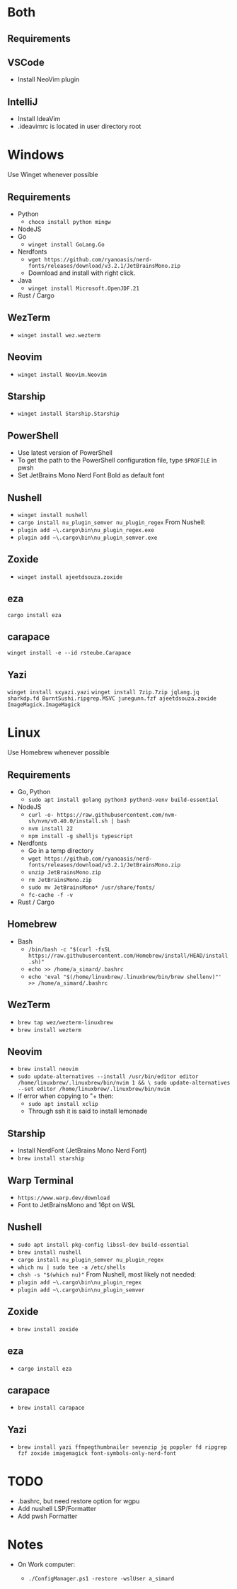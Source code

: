 # Both

## Requirements

## VSCode

- Install NeoVim plugin

## IntelliJ

- Install IdeaVim
- .ideavimrc is located in user directory root

# Windows

Use Winget whenever possible

## Requirements

- Python
  - `choco install python mingw`
- NodeJS
- Go
  - `winget install GoLang.Go`
- Nerdfonts
  - `wget https://github.com/ryanoasis/nerd-fonts/releases/download/v3.2.1/JetBrainsMono.zip`
  - Download and install with right click.
- Java
  - `winget install Microsoft.OpenJDF.21`
- Rust / Cargo

## WezTerm

- `winget install wez.wezterm`

## Neovim

- `winget install Neovim.Neovim`

## Starship

- `winget install Starship.Starship`

## PowerShell

- Use latest version of PowerShell
- To get the path to the PowerShell configuration file, type `$PROFILE` in pwsh
- Set JetBrains Mono Nerd Font Bold as default font

## Nushell

- `winget install nushell`
- `cargo install nu_plugin_semver nu_plugin_regex`
  From Nushell:
- `plugin add ~\.cargo\bin\nu_plugin_regex.exe`
- `plugin add ~\.cargo\bin\nu_plugin_semver.exe`

## Zoxide

- `winget install ajeetdsouza.zoxide`

## eza

`cargo install eza`

## carapace

`winget install -e --id rsteube.Carapace`

## Yazi

`winget install sxyazi.yazi`
`winget install 7zip.7zip jqlang.jq sharkdp.fd BurntSushi.ripgrep.MSVC junegunn.fzf ajeetdsouza.zoxide ImageMagick.ImageMagick`

# Linux

Use Homebrew whenever possible

## Requirements

- Go, Python
  - `sudo apt install golang python3 python3-venv build-essential`
- NodeJS
  - `curl -o- https://raw.githubusercontent.com/nvm-sh/nvm/v0.40.0/install.sh | bash`
  - `nvm install 22`
  - `npm install -g shelljs typescript`
- Nerdfonts
  - Go in a temp directory
  - `wget https://github.com/ryanoasis/nerd-fonts/releases/download/v3.2.1/JetBrainsMono.zip`
  - `unzip JetBrainsMono.zip`
  - `rm JetBrainsMono.zip`
  - `sudo mv JetBrainsMono* /usr/share/fonts/`
  - `fc-cache -f -v`
- Rust / Cargo

## Homebrew

- Bash
  - `/bin/bash -c "$(curl -fsSL https://raw.githubusercontent.com/Homebrew/install/HEAD/install.sh)"`
  - `echo >> /home/a_simard/.bashrc`
  - `echo 'eval "$(/home/linuxbrew/.linuxbrew/bin/brew shellenv)"' >> /home/a_simard/.bashrc`

## WezTerm

- `brew tap wez/wezterm-linuxbrew`
- `brew install wezterm`

## Neovim

- `brew install neovim`
- `sudo update-alternatives --install /usr/bin/editor editor /home/linuxbrew/.linuxbrew/bin/nvim 1 && \
sudo update-alternatives --set editor /home/linuxbrew/.linuxbrew/bin/nvim`
- If error when copying to "+ then:
  - `sudo apt install xclip`
  - Through ssh it is said to install lemonade

## Starship

- Install NerdFont (JetBrains Mono Nerd Font)
- `brew install starship`

## Warp Terminal

- `https://www.warp.dev/download`
- Font to JetBrainsMono and 16pt on WSL

## Nushell

- `sudo apt install pkg-config libssl-dev build-essential`
- `brew install nushell`
- `cargo install nu_plugin_semver nu_plugin_regex`
- `which nu | sudo tee -a /etc/shells`
- `chsh -s "$(which nu)"`
  From Nushell, most likely not needed:
- `plugin add ~\.cargo\bin\nu_plugin_regex`
- `plugin add ~\.cargo\bin\nu_plugin_semver`

## Zoxide

- `brew install zoxide`

## eza

- `cargo install eza`

## carapace

- `brew install carapace`

## Yazi

- `brew install yazi ffmpegthumbnailer sevenzip jq poppler fd ripgrep fzf zoxide imagemagick font-symbols-only-nerd-font`

# TODO

- .bashrc, but need restore option for wgpu
- Add nushell LSP/Formatter
- Add pwsh Formatter

# Notes

- On Work computer:

  - `./ConfigManager.ps1 -restore -wslUser a_simard`

